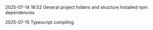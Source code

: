 2025-07-14 18:52
General project folders and structure
Installed npm dependencies

2025-07-15
Typescript compiling